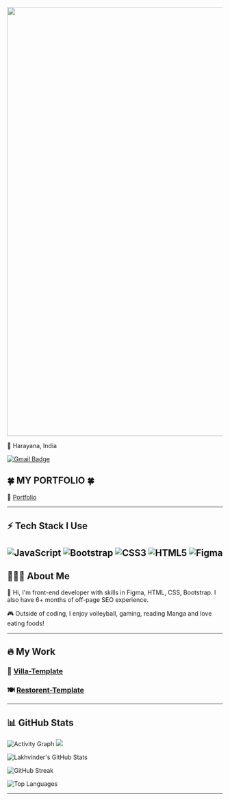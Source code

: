 


<img src="https://user-images.githubusercontent.com/74038190/212749447-bfb7e725-6987-49d9-ae85-2015e3e7cc41.gif" width="1000">



📍 Harayana, India  
<p>
  <a href="mailto:lakhvinder1664@gmail.com">
    <img src="https://img.shields.io/badge/Gmail-lakhvinder1664@gmail.com-D14836?style=for-the-badge&logo=gmail&logoColor=white" alt="Gmail Badge"/>
  </a>
</p>

## 🍀 MY PORTFOLIO 🍀
🔗 [Portfolio](https://digital-portfolio1.netlify.app/)

---

## ⚡ Tech Stack I Use 

![JavaScript](https://img.shields.io/badge/JavaScript-F7DF1E?style=for-the-badge&logo=javascript&logoColor=black)
![Bootstrap](https://img.shields.io/badge/Bootstrap-563D7C?style=for-the-badge&logo=bootstrap&logoColor=white)
![CSS3](https://img.shields.io/badge/CSS3-1572B6?style=for-the-badge&logo=css3&logoColor=white)
![HTML5](https://img.shields.io/badge/HTML5-E34F26?style=for-the-badge&logo=html5&logoColor=white)
![Figma](https://img.shields.io/badge/Figma-F24E1E?style=for-the-badge&logo=figma&logoColor=white)
---

## 🧔🏻‍♂️ About Me

👋 Hi, I'm front-end developer with skills in Figma, HTML, CSS, Bootstrap. I also have 6+ months of off-page SEO experience.

🎮 Outside of coding, I enjoy volleyball, gaming, reading Manga and love eating foods!

---

## 🔥  My Work

### 🏡 [Villa-Template](https://github.com/lakhvinder1664/Villa-Template)

### 🍽️ [Restorent-Template](https://github.com/lakhvinder1664/xsportsoft-work2)

---

## 📊 GitHub Stats

![Activity Graph](https://github-readme-activity-graph.vercel.app/graph?username=lakhvinder1664&theme=react-dark)
![](https://komarev.com/ghpvc/?username=lakhvinder1664&style=for-the-badge&color=blue)

<!-- GitHub Stats -->
![Lakhvinder's GitHub Stats](https://readme-stats-five-rouge.vercel.app/api?username=lakhvinder1664&show_icons=true&count_private=true&include_all_commits=true&theme=github_dark&cache_seconds=1800)

<!-- GitHub Streak -->
![GitHub Streak](https://streak-stats.demolab.com?user=lakhvinder1664&theme=tokyonight&hide_border=false&cache_seconds=1800)

<!-- Top Languages -->
![Top Languages](https://readme-stats-five-rouge.vercel.app/api/top-langs/?username=lakhvinder1664&layout=compact&theme=github_dark&cache_seconds=1800)


---


